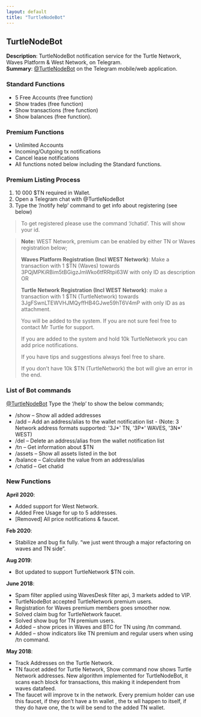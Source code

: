 ```yaml
---
layout: default
title: "TurtleNodeBot"
---
```

## TurtleNodeBot
**Description**: TurtleNodeBot notification service for the Turtle Network, Waves Platform & West Network, on Telegram.<br>
**Summary**: [@TurtleNodeBot](https://t.me/TurtleNodeBot) on the Telegram mobile/web application.

### Standard Functions

* 5 Free Accounts (free function)
* Show trades (free function)
* Show transactions (free function)
* Show balances (free function).

### Premium Functions

* Unlimited Accounts
* Incoming/Outgoing tx notifications
* Cancel lease notifications
* All functions noted below including the Standard functions.

### Premium Listing Process

1. 10 000 $TN required in Wallet.
2. Open a Telegram chat with @TurtleNodeBot
3. Type the ‘/notify help’ command to get info about registering (see below)

> To get registered please use the command ‘/chatid’. This will show your id.<br>

> **Note:** WEST Network, premium can be enabled by either TN or Waves registration below; 
>
> **Waves Platform Registration (Incl WEST Network)**: Make a transaction with 1 $TN (Waves) towards 3PQjMPKiRBim5tBGigzJmWko6tfRRtpi63W with only ID as description OR
>
> **Turtle Network Registration (Incl WEST Network)**:  make a transaction with 1 $TN (TurtleNetwork) towards 3JgFSwnLTEWVHJMQyffHB4GJwe59hT6V4mP with only ID as as attachment.
>
> You will be added to the system. If you are not sure feel free to contact Mr Turtle for support.
>
> If you are added to the system and hold 10k TurtleNetwork you can add price notifications.
>
> If you have tips and suggestions always feel free to share.
>
> If you don’t have 10k $TN (TurtleNetwork) the bot will give an error in the end.

### List of Bot commands

[@TurtleNodeBot](https://t.me/TurtleNodeBot) Type the ‘/help’ to show the below commands;

* /show – Show all added addresses
* /add – Add an address/alias to the wallet notification list - (Note: 3 Network address formats supported: '3J*' TN, '3P*' WAVES, '3N*' WEST)
* /del – Delete an address/alias from the wallet notification list
* /tn – Get information about $TN
* /assets – Show all assets listed in the bot
* /balance – Calculate the value from an address/alias
* /chatid – Get chatid

### New Functions

**April 2020**:
* Added support for West Network.
* Added Free Usage for up to 5 addresses.
* [Removed] All price notifications & faucet.

**Feb 2020**:
* Stabilize and bug fix fully. “we just went through a major refactoring on waves and TN side”.

**Aug 2019**:
* Bot updated to support TurtleNetwork $TN coin.

**June 2018**:
* Spam filter applied using WavesDesk filter api, 3 markets added to VIP.
* TurtleNodeBot accepted TurtleNetwork premium users.
* Registration for Waves premium members goes smoother now.
* Solved claim bug for TurtleNetwork faucet.
* Solved show bug for TN premium users.
* Added – show prices in Waves and BTC for TN using /tn command.
* Added – show indicators like TN premium and regular users when using /tn command.

**May 2018**:
* Track Addresses on the Turtle Network.
* TN faucet added for Turtle Network, Show command now shows Turtle Network addresses. New algorithm implemented for TurtleNodeBot, it scans each block for transactions, this making it independent from waves datafeed.
* The faucet will improve tx in the network. Every premium holder can use this faucet, if they don’t have a tn wallet , the tx wll happen to itself, if they do have one, the tx will be send to the added TN wallet.



